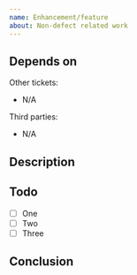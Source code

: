 ```yaml
---
name: Enhancement/feature
about: Non-defect related work
---
```


## Depends on

Other tickets:

- N/A

Third parties:

- N/A

## Description

## Todo

- [ ] One
- [ ] Two
- [ ] Three

## Conclusion

<!-- To be completed when the task is done. -->
<!-- A very short and concise summary of anything not obvious. -->

